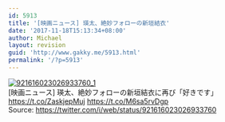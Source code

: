 ```yaml
---
id: 5913
title: '[映画ニュース] 瑛太、絶妙フォローの新垣結衣'
date: '2017-11-18T15:13:34+08:00'
author: Michael
layout: revision
guid: 'http://www.gakky.me/5913.html'
permalink: '/?p=5913'
---
```


[![921616023026933760_1](http://www.yui-aragaki.org/wp-content/uploads/2017/10/921616023026933760_1.jpg)](http://www.yui-aragaki.org/wp-content/uploads/2017/10/921616023026933760_1.jpg)  
\[映画ニュース\] 瑛太、絶妙フォローの新垣結衣に再び「好きです」 https://t.co/ZaskjepMuj https://t.co/M6sa5rvDgp  
Source: <https://twitter.com/i/web/status/921616023026933760>